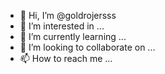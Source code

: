 - 👋 Hi, I’m @goldrojersss
- 👀 I’m interested in ...
- 🌱 I’m currently learning ...
- 💞️ I’m looking to collaborate on ...
- 📫 How to reach me ...

<!---
goldrojersss/goldrojersss is a ✨ special ✨ repository because its `README.md` (this file) appears on your GitHub profile.
You can click the Preview link to take a look at your changes.
--->
